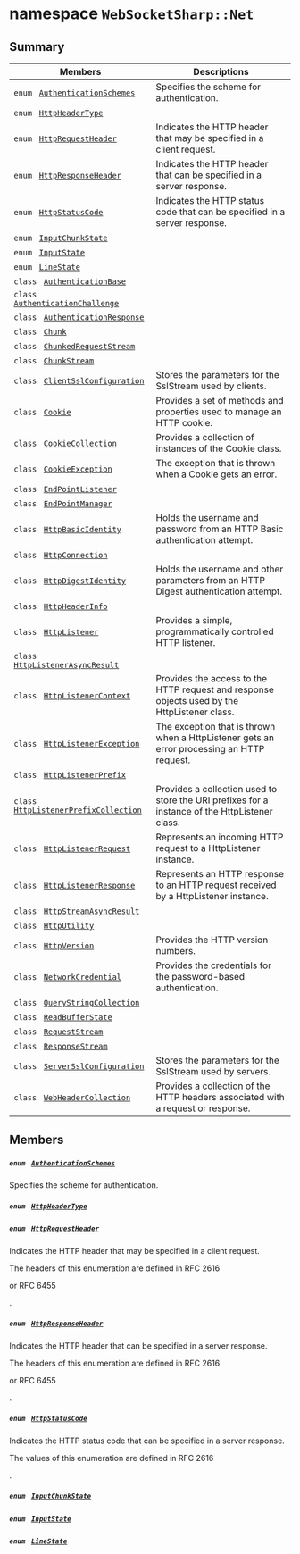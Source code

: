 # namespace `WebSocketSharp::Net` 

## Summary

 Members                                | Descriptions                                
----------------------------------------|---------------------------------------------
`enum ` [`AuthenticationSchemes`](#namespace_web_socket_sharp_1_1_net_1a25926eceb26224dfd35a54e69f5dec15)            | Specifies the scheme for authentication.
`enum ` [`HttpHeaderType`](#namespace_web_socket_sharp_1_1_net_1a0ca3b898a28ccb04a7af2cc771c384b4)            | 
`enum ` [`HttpRequestHeader`](#namespace_web_socket_sharp_1_1_net_1abdaf027ba341884b07218f836497f4f3)            | Indicates the HTTP header that may be specified in a client request.
`enum ` [`HttpResponseHeader`](#namespace_web_socket_sharp_1_1_net_1af965174270dc3b8f92b5725e4b2248d6)            | Indicates the HTTP header that can be specified in a server response.
`enum ` [`HttpStatusCode`](#namespace_web_socket_sharp_1_1_net_1ab80f66127508dfced7a0fe1929fe12cc)            | Indicates the HTTP status code that can be specified in a server response.
`enum ` [`InputChunkState`](#namespace_web_socket_sharp_1_1_net_1ae44b2fbfb73e77c8537578e9622e6a4b)            | 
`enum ` [`InputState`](#namespace_web_socket_sharp_1_1_net_1aecfb003a08d29c0b75cd266ca0cadb76)            | 
`enum ` [`LineState`](#namespace_web_socket_sharp_1_1_net_1a1f8598b431e9fc31669d1ebc6937d082)            | 
`class ` [`AuthenticationBase`](WebSocketSharp--Net--AuthenticationBase.md) | 
`class ` [`AuthenticationChallenge`](WebSocketSharp--Net--AuthenticationChallenge.md) | 
`class ` [`AuthenticationResponse`](WebSocketSharp--Net--AuthenticationResponse.md) | 
`class ` [`Chunk`](WebSocketSharp--Net--Chunk.md) | 
`class ` [`ChunkedRequestStream`](WebSocketSharp--Net--ChunkedRequestStream.md) | 
`class ` [`ChunkStream`](WebSocketSharp--Net--ChunkStream.md) | 
`class ` [`ClientSslConfiguration`](WebSocketSharp--Net--ClientSslConfiguration.md) | Stores the parameters for the SslStream used by clients.
`class ` [`Cookie`](WebSocketSharp--Net--Cookie.md) | Provides a set of methods and properties used to manage an HTTP cookie.
`class ` [`CookieCollection`](WebSocketSharp--Net--CookieCollection.md) | Provides a collection of instances of the Cookie class.
`class ` [`CookieException`](WebSocketSharp--Net--CookieException.md) | The exception that is thrown when a Cookie gets an error.
`class ` [`EndPointListener`](WebSocketSharp--Net--EndPointListener.md) | 
`class ` [`EndPointManager`](WebSocketSharp--Net--EndPointManager.md) | 
`class ` [`HttpBasicIdentity`](WebSocketSharp--Net--HttpBasicIdentity.md) | Holds the username and password from an HTTP Basic authentication attempt.
`class ` [`HttpConnection`](WebSocketSharp--Net--HttpConnection.md) | 
`class ` [`HttpDigestIdentity`](WebSocketSharp--Net--HttpDigestIdentity.md) | Holds the username and other parameters from an HTTP Digest authentication attempt.
`class ` [`HttpHeaderInfo`](WebSocketSharp--Net--HttpHeaderInfo.md) | 
`class ` [`HttpListener`](WebSocketSharp--Net--HttpListener.md) | Provides a simple, programmatically controlled HTTP listener.
`class ` [`HttpListenerAsyncResult`](WebSocketSharp--Net--HttpListenerAsyncResult.md) | 
`class ` [`HttpListenerContext`](WebSocketSharp--Net--HttpListenerContext.md) | Provides the access to the HTTP request and response objects used by the HttpListener class.
`class ` [`HttpListenerException`](WebSocketSharp--Net--HttpListenerException.md) | The exception that is thrown when a HttpListener gets an error processing an HTTP request.
`class ` [`HttpListenerPrefix`](WebSocketSharp--Net--HttpListenerPrefix.md) | 
`class ` [`HttpListenerPrefixCollection`](WebSocketSharp--Net--HttpListenerPrefixCollection.md) | Provides a collection used to store the URI prefixes for a instance of the HttpListener class.
`class ` [`HttpListenerRequest`](WebSocketSharp--Net--HttpListenerRequest.md) | Represents an incoming HTTP request to a HttpListener instance.
`class ` [`HttpListenerResponse`](WebSocketSharp--Net--HttpListenerResponse.md) | Represents an HTTP response to an HTTP request received by a HttpListener instance.
`class ` [`HttpStreamAsyncResult`](WebSocketSharp--Net--HttpStreamAsyncResult.md) | 
`class ` [`HttpUtility`](WebSocketSharp--Net--HttpUtility.md) | 
`class ` [`HttpVersion`](WebSocketSharp--Net--HttpVersion.md) | Provides the HTTP version numbers.
`class ` [`NetworkCredential`](WebSocketSharp--Net--NetworkCredential.md) | Provides the credentials for the password-based authentication.
`class ` [`QueryStringCollection`](WebSocketSharp--Net--QueryStringCollection.md) | 
`class ` [`ReadBufferState`](WebSocketSharp--Net--ReadBufferState.md) | 
`class ` [`RequestStream`](WebSocketSharp--Net--RequestStream.md) | 
`class ` [`ResponseStream`](WebSocketSharp--Net--ResponseStream.md) | 
`class ` [`ServerSslConfiguration`](WebSocketSharp--Net--ServerSslConfiguration.md) | Stores the parameters for the SslStream used by servers.
`class ` [`WebHeaderCollection`](WebSocketSharp--Net--WebHeaderCollection.md) | Provides a collection of the HTTP headers associated with a request or response.

## Members

##### `enum ` [`AuthenticationSchemes`](#namespace_web_socket_sharp_1_1_net_1a25926eceb26224dfd35a54e69f5dec15) 

Specifies the scheme for authentication.

##### `enum ` [`HttpHeaderType`](#namespace_web_socket_sharp_1_1_net_1a0ca3b898a28ccb04a7af2cc771c384b4) 

##### `enum ` [`HttpRequestHeader`](#namespace_web_socket_sharp_1_1_net_1abdaf027ba341884b07218f836497f4f3) 

Indicates the HTTP header that may be specified in a client request.

The headers of this enumeration are defined in RFC 2616

or RFC 6455

.

##### `enum ` [`HttpResponseHeader`](#namespace_web_socket_sharp_1_1_net_1af965174270dc3b8f92b5725e4b2248d6) 

Indicates the HTTP header that can be specified in a server response.

The headers of this enumeration are defined in RFC 2616

or RFC 6455

.

##### `enum ` [`HttpStatusCode`](#namespace_web_socket_sharp_1_1_net_1ab80f66127508dfced7a0fe1929fe12cc) 

Indicates the HTTP status code that can be specified in a server response.

The values of this enumeration are defined in RFC 2616

.

##### `enum ` [`InputChunkState`](#namespace_web_socket_sharp_1_1_net_1ae44b2fbfb73e77c8537578e9622e6a4b) 

##### `enum ` [`InputState`](#namespace_web_socket_sharp_1_1_net_1aecfb003a08d29c0b75cd266ca0cadb76) 

##### `enum ` [`LineState`](#namespace_web_socket_sharp_1_1_net_1a1f8598b431e9fc31669d1ebc6937d082) 

